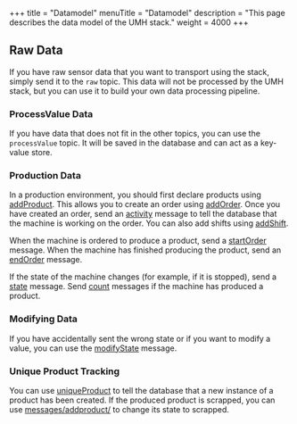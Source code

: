 +++
title = "Datamodel"
menuTitle = "Datamodel"
description = "This page describes the data model of the UMH stack."
weight = 4000
+++

## Raw Data

If you have raw sensor data that you want to transport using the stack, simply send it to the `raw` topic.
This data will not be processed by the UMH stack, but you can use it to build your own data processing pipeline.

### ProcessValue Data

If you have data that does not fit in the other topics, you can use the `processValue` topic.
It will be saved in the database and can act as a key-value store.

### Production Data

In a production environment, you should first declare products using [addProduct](/docs/architecture/datamodel/messages/addproduct).
This allows you to create an order using [addOrder](/docs/architecture/datamodel/messages/addorder). Once you have created an order, 
send an [activity](/docs/architecture/datamodel/messages/activity) message to tell the database that the machine is working on the order. You can also add shifts using [addShift](/docs/architecture/datamodel/messages/addshift).

When the machine is ordered to produce a product, send a [startOrder](/docs/architecture/datamodel/messages/startorder) message.
When the machine has finished producing the product, send an [endOrder](/docs/architecture/datamodel/messages/endorder) message.

If the state of the machine changes (for example, if it is stopped), send a [state](/docs/architecture/datamodel/messages/state) message. 
Send [count](/docs/architecture/datamodel/messages/count) messages if the machine has produced a product.

### Modifying Data

If you have accidentally sent the wrong state or if you want to modify a value, you can use the [modifyState](/docs/architecture/datamodel/messages/modifyState) message.

### Unique Product Tracking

You can use [uniqueProduct](/docs/architecture/datamodel/messages/uniqueproduct) to tell the database that a new instance of a product has been created.
If the produced product is scrapped, you can use [messages/addproduct/](/docs/architecture/datamodel/messages/addproduct/) to change its state to scrapped.

